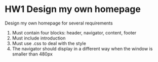 # HW1 Design my own homepage

Design my own homepage for several requirements
1. Must contain four blocks: header, navigator, content, footer
2. Must include introduction
3. Must use .css to deal with the style
4. The navigator should display in a different way when the window is smaller than 480px

